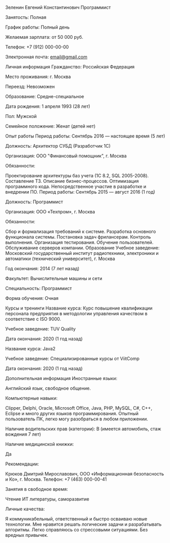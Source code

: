 Зеленин Евгений Константинович
Программист

Занятость: Полная

График работы: Полный день

Желаемая зарплата: от 50 000 руб.

Телефон: +7 (912) 000-00-00

Электронная почта: email@gmail.com

Личная информация
Гражданство: Российская Федерация

Место проживания: г. Москва

Переезд: Невозможен

Образование: Средне-специальное

Дата рождения: 1 апреля 1993 (28 лет)

Пол: Мужской

Семейное положение: Женат (детей нет)

Опыт работы
Период работы: Сентябрь 2016 — настоящее время (5 лет)

Должность: Архитектор СУБД (Разработчик 1С)

Организация: ООО "Финансовый помощник", г. Москва

Обязанности:

Проектирование архитектуры баз учета (1С 8.2, SQL 2005-2008).
Составление ТЗ.
Описание бизнес-процессов.
Оптимизация программного кода.
Непосредственное участие в разработке и внедрении ПО.
Период работы: Сентябрь 2015 — август 2016 (1 год)

Должность: Программист

Организация: ООО «Техпром», г. Москва

Обязанности:

Сбор и формализация требований к системе.
Разработка основного функционала системы.
Постановка задач фрилансерам.
Контроль выполнения.
Организация тестирования.
Обучение пользователей.
Обслуживание серверов компании.
Образование
Учебное заведение: Московский государственный институт радиотехники, электроники и автоматики (технический университет), г. Москва

Год окончания: 2014 (7 лет назад)

Факультет: Вычислительные машины и сети

Специальность: Программист

Форма обучения: Очная

Курсы и тренинги
Название курса: Курс повышение квалификации персонала предприятия в методологии управления качеством в соответствие с ISO 9000.

Учебное заведение: TUV Quality

Дата окончания: 2020 (1 год назад)

Название курса: Java2

Учебное заведение: Специализированные курсы от ViitComp

Дата окончания: 2020 (1 год назад)

Дополнительная информация
Иностранные языки:

Английский язык, свободное общение.

Компьютерные навыки:

Clipper, Delphi, Oracle, Microsoft Office, Java, PHP, MySQL, C#, C++, Eclipse и много других языков программирования. Опытный пользователь ПК, легко могу разобраться в любом приложении.

Наличие водительских прав (категории): B (имеется автомобиль, стаж вождения 7 лет)

Наличие медицинской книжки:

Да

Рекомендации:

Крюков Дмитрий Мирославович, ООО «Информационная безопасность и Ко», г. Москва. Телефон: +7 (463) 000-00-41

Занятия в свободное время:

Чтение ИТ литературы, саморазвитие

Личные качества:

Я коммуникабельный, ответственный и быстро осваиваю новые технологии. Мне нравится решать логические задачи и разрабатывать алгоритмы. Легко справляюсь со стрессовыми ситуациями. Без вредных привычек.